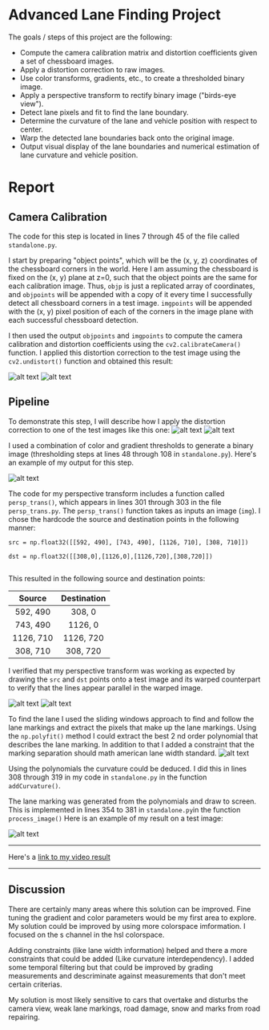 
**Advanced Lane Finding Project**
=================================
The goals / steps of this project are the following:

* Compute the camera calibration matrix and distortion coefficients given a set of chessboard images.
* Apply a distortion correction to raw images.
* Use color transforms, gradients, etc., to create a thresholded binary image.
* Apply a perspective transform to rectify binary image ("birds-eye view").
* Detect lane pixels and fit to find the lane boundary.
* Determine the curvature of the lane and vehicle position with respect to center.
* Warp the detected lane boundaries back onto the original image.
* Output visual display of the lane boundaries and numerical estimation of lane curvature and vehicle position.

[//]: # (Image References)

[image0]: ./output_images/distorted.jpg "Distorted"
[image1]: ./output_images/undistorted.jpg "Undistorted"
[image2]: ./output_images/middle.jpg "Road distorted"
[image22]: ./output_images/middle_undistorted.jpg "Road undistorted"

[image3]: ./output_images/gradients.jpg "Binary Example"
[image4]: ./output_images/perspective1.jpg "Warp Example"
[image42]: ./output_images/perspective2.jpg "Warp Example2"
[image5]: ./output_images/color_fit_lines.jpg "Fit Visual"
[image6]: ./output_images/processed.jpg "Output"
[video1]: ./project_video.mp4 "Video"

Report
=======

Camera Calibration
------------------


The code for this step is located  in lines 7 through 45 of the file called `standalone.py`.  

I start by preparing "object points", which will be the (x, y, z) coordinates of the chessboard corners in the world. Here I am assuming the chessboard is fixed on the (x, y) plane at z=0, such that the object points are the same for each calibration image.  Thus, `objp` is just a replicated array of coordinates, and `objpoints` will be appended with a copy of it every time I successfully detect all chessboard corners in a test image.  `imgpoints` will be appended with the (x, y) pixel position of each of the corners in the image plane with each successful chessboard detection.  

I then used the output `objpoints` and `imgpoints` to compute the camera calibration and distortion coefficients using the `cv2.calibrateCamera()` function.  I applied this distortion correction to the test image using the `cv2.undistort()` function and obtained this result: 

![alt text][image0]
![alt text][image1]

Pipeline
--------

To demonstrate this step, I will describe how I apply the distortion correction to one of the test images like this one:
![alt text][image2]
![alt text][image22]

I used a combination of color and gradient thresholds to generate a binary image (thresholding steps at lines 48 through 108 in `standalone.py`).  Here's an example of my output for this step. 

![alt text][image3]


The code for my perspective transform includes a function called `persp_trans()`, which appears in lines 301 through 303 in the file `persp_trans.py`. The `persp_trans()` function takes as inputs an image (`img`).  I chose the hardcode the source and destination points in the following manner:

```
src = np.float32([[592, 490], [743, 490], [1126, 710], [308, 710]])

dst = np.float32([[308,0],[1126,0],[1126,720],[308,720]])


```
This resulted in the following source and destination points:

| Source        | Destination   | 
|:-------------:|:-------------:| 
| 592, 490      | 308, 0        | 
| 743, 490      | 1126, 0      |
| 1126, 710     | 1126, 720      |
| 308, 710      | 308, 720        |

I verified that my perspective transform was working as expected by drawing the `src` and `dst` points onto a test image and its warped counterpart to verify that the lines appear parallel in the warped image.

![alt text][image4]
![alt text][image42]


To find the lane I used the sliding windows approach to find and follow the lane markings and extract the pixels that make up the lane markings. Using the `np.polyfit()` method I could extract the best 2 nd order polynomial that describes the lane marking. In addition to that I added a constraint that the marking separation should math american lane width standard.
![alt text][image5]


Using the polynomials the curvature could be deduced. I did this in lines 308 through 319 in my code in `standalone.py` in the function `addCurvature()`.


The lane marking was generated from the polynomials and draw to screen. This is implemented in lines 354 to 381 in `standalone.py`in the function `process_image()`  Here is an example of my result on a test image:

![alt text][image6]

---


Here's a [link to my video result](./project_video.mp4) 

---

Discussion
----------


There are certainly many areas where this solution can be improved. Fine tuning the gradient and color parameters would be my first area to explore. My solution could be improved by using more colorspace imformation. I focused on the s channel in the hsl colorspace.

Adding constraints (like lane width information) helped and there a more constraints that could be added (Like curvature interdependency). I added some temporal filtering but that could be improved by grading measurements and descriminate against measurements that don't meet certain criterias.

 My solution is most likely sensitive to cars that overtake and disturbs the camera view, weak lane markings, road damage, snow and marks from road repairing.  

